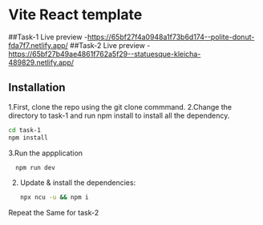 
# Vite React template
##Task-1 Live preview
-https://65bf27f4a0948a1f73b6d174--polite-donut-fda7f7.netlify.app/
##Task-2 Live preview
-https://65bf27b49ae4861f762a5f29--statuesque-kleicha-489829.netlify.app/
## Installation


1.First, clone the repo using the git clone commmand.
2.Change the directory to task-1 and run npm install to install all the dependency.

   ```sh
  cd task-1
  npm install
   ```
3.Run the appplication
```sh
  npm run dev
   ```




2. Update & install the dependencies:

   ```sh
   npx ncu -u && npm i
   ```

Repeat the Same for task-2
